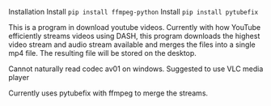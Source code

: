 Installation
Install ``pip install ffmpeg-python``
Install ``pip install pytubefix``

This is a program in download youtube videos. Currently with how YouTube efficiently streams videos using DASH, this program downloads the highest video stream and audio stream available and merges the files into a single mp4 file. The resulting file will be stored on the desktop.

Cannot naturally read codec av01 on windows. Suggested to use VLC media player

Currently uses pytubefix with ffmpeg to merge the streams.